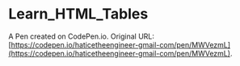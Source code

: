 # Learn_HTML_Tables

A Pen created on CodePen.io. Original URL: [https://codepen.io/haticetheengineer-gmail-com/pen/MWVezmL](https://codepen.io/haticetheengineer-gmail-com/pen/MWVezmL).

